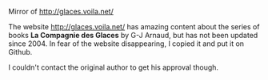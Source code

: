 Mirror of http://glaces.voila.net/

The website http://glaces.voila.net/ has amazing content about the series of books **La Compagnie des Glaces** by G-J Arnaud, but has not been updated since 2004.
In fear of the website disappearing, I copied it and put it on Github.

I couldn't contact the original author to get his approval though.
